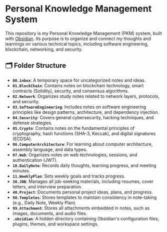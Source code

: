 # Personal Knowledge Management System

This repository is my Personal Knowledge Management (PKM) system, built with [Obsidian](https://obsidian.md/). Its purpose is to organize and connect my thoughts and learnings on various technical topics, including software engineering, blockchain, networking, and security.

## 🗂️ Folder Structure

- **`00.inbox`**: A temporary space for uncategorized notes and ideas.
- **`01.BlockChain`**: Contains notes on blockchain technology, smart contracts (Solidity), security, and consensus algorithms.
- **`02.Network`**: Organizes study notes related to network layers, protocols, and security.
- **`03.SoftwareEngineering`**: Includes notes on software engineering principles like design patterns, architecture, and dependency injection.
- **`04.Security`**: Covers general cybersecurity, hacking techniques, and defense strategies.
- **`05.Crypto`**: Contains notes on the fundamental principles of cryptography, hash functions (SHA-3, Keccak), and digital signatures (ECDSA).
- **`06.ComputerArchitecture`**: For learning about computer architecture, assembly language, and data types.
- **`07.Web`**: Organizes notes on web technologies, sessions, and authentication (JWT).
- **`10.DailyNote`**: Records daily thoughts, learning progress, and meeting minutes.
- **`11.WeeklyPlan`**: Sets weekly goals and tracks progress.
- **`30.JOB`**: Manages all job-seeking materials, including resumes, cover letters, and interview preparation.
- **`40.Project`**: Documents personal project ideas, plans, and progress.
- **`90.Templetes`**: Stores templates to maintain consistency in note-taking (e.g., Daily Note, Weekly Plan).
- **`99.Attachment`**: Stores all attachments embedded in notes, such as images, documents, and audio files.
- **`.obsidian`**: A hidden directory containing Obsidian's configuration files, plugins, themes, and workspace settings.